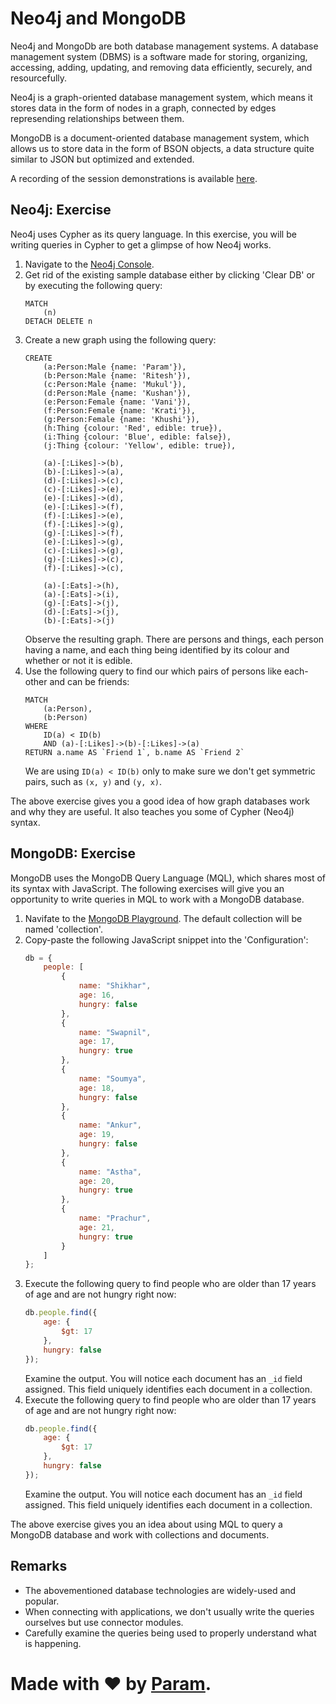 # Neo4j and MongoDB
Neo4j and MongoDb are both database management systems. A database management system (DBMS) is a software
made for storing, organizing, accessing, adding, updating, and removing data efficiently, securely, and
resourcefully.

Neo4j is a graph-oriented database management system, which means it stores data in the form of nodes in a graph,
connected by edges represending relationships between them.

MongoDB is a document-oriented database management system, which allows us to store data in the form of
BSON objects, a data structure quite similar to JSON but optimized and extended.

A recording of the session demonstrations is available [here](https://youtu.be/_XT9jIhDSbM).

## Neo4j: Exercise
Neo4j uses Cypher as its query language. In this exercise, you will be writing queries in Cypher
to get a glimpse of how Neo4j works.

1.	Navigate to the [Neo4j Console](https://console.neo4j.org/).
2.	Get rid of the existing sample database either by clicking 'Clear DB' or by
	executing the following query:
	```cypher
	MATCH
		(n)
	DETACH DELETE n
	```
3.	Create a new graph using the following query:
	```cypher
	CREATE 
		(a:Person:Male {name: 'Param'}),
		(b:Person:Male {name: 'Ritesh'}),
		(c:Person:Male {name: 'Mukul'}),
		(d:Person:Male {name: 'Kushan'}),
		(e:Person:Female {name: 'Vani'}),
		(f:Person:Female {name: 'Krati'}),
		(g:Person:Female {name: 'Khushi'}),
		(h:Thing {colour: 'Red', edible: true}),
		(i:Thing {colour: 'Blue', edible: false}),
		(j:Thing {colour: 'Yellow', edible: true}),
	
		(a)-[:Likes]->(b),
		(b)-[:Likes]->(a),
		(d)-[:Likes]->(c),
		(c)-[:Likes]->(e),
		(e)-[:Likes]->(d),
		(e)-[:Likes]->(f),
		(f)-[:Likes]->(e),
		(f)-[:Likes]->(g),
		(g)-[:Likes]->(f),
		(e)-[:Likes]->(g),
		(c)-[:Likes]->(g),
		(g)-[:Likes]->(c),
		(f)-[:Likes]->(c),

		(a)-[:Eats]->(h),
		(a)-[:Eats]->(i),
		(g)-[:Eats]->(j),
		(d)-[:Eats]->(j),
		(b)-[:Eats]->(j)
	```
	Observe the resulting graph. There are persons and things,
	each person having a name, and each thing being identified
	by its colour and whether or not it is edible.
4.	Use the following query to find our which pairs of persons
	like each-other and can be friends:
	```cypher
	MATCH
		(a:Person),
		(b:Person)
	WHERE
		ID(a) < ID(b)
		AND (a)-[:Likes]->(b)-[:Likes]->(a)
	RETURN a.name AS `Friend 1`, b.name AS `Friend 2`
	```
	We are using `ID(a) < ID(b)` only to make sure we don't get symmetric pairs, such as `(x, y)` and `(y, x)`.

The above exercise gives you a good idea of how graph databases
work and why they are useful. It also teaches you some of
Cypher (Neo4j) syntax.

## MongoDB: Exercise
MongoDB uses the MongoDB Query Language (MQL), which shares most
of its syntax with JavaScript. The following exercises will
give you an opportunity to write queries in MQL to work with a
MongoDB database.

1.	Navifate to the [MongoDB Playground](https://mongoplayground.net/). The default collection will be named 'collection'.
2.	Copy-paste the following JavaScript snippet into the 'Configuration':
	```js
	db = {
		people: [
			{
				name: "Shikhar",
				age: 16,
				hungry: false
			},
			{
				name: "Swapnil",
				age: 17,
				hungry: true
			},
			{
				name: "Soumya",
				age: 18,
				hungry: false
			},
			{
				name: "Ankur",
				age: 19,
				hungry: false
			},
			{
				name: "Astha",
				age: 20,
				hungry: true
			},
			{
				name: "Prachur",
				age: 21,
				hungry: true
			}
		]
	};
	```
3.	Execute the following query to find people who
	are older than 17 years of age and are not hungry
	right now:
	```js
	db.people.find({
		age: {
			$gt: 17
		},
		hungry: false
	});
	```
	Examine the output. You will notice each document has an
	`_id` field assigned. This field uniquely identifies each
	document in a collection.
4.	Execute the following query to find people who
	are older than 17 years of age and are not hungry
	right now:
	```js
	db.people.find({
		age: {
			$gt: 17
		},
		hungry: false
	});
	```
	Examine the output. You will notice each document has an
	`_id` field assigned. This field uniquely identifies each
	document in a collection.

The above exercise gives you an idea about using MQL to query a MongoDB database and work with collections and documents.

## Remarks
- The abovementioned database technologies are widely-used and popular.
- When connecting with applications, we don't usually write the queries ourselves but use connector modules.
- Carefully examine the queries being used to properly understand what is happening. 

# Made with ❤ by [Param](http://www.paramsid.com).

